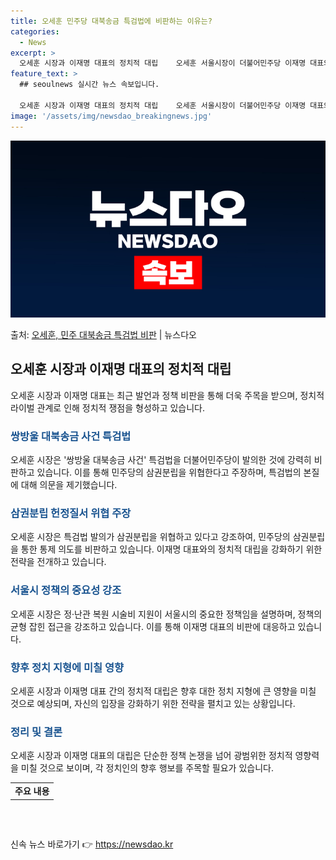 ```yaml
---
title: 오세훈 민주당 대북송금 특검법에 비판하는 이유는?
categories:
  - News
excerpt: >
  오세훈 시장과 이재명 대표의 정치적 대립    오세훈 서울시장이 더불어민주당 이재명 대표와 첨예한 논쟁을 벌…
feature_text: >
  ## seoulnews 실시간 뉴스 속보입니다.

  오세훈 시장과 이재명 대표의 정치적 대립    오세훈 서울시장이 더불어민주당 이재명 대표와 첨예한 논쟁을 벌…
image: '/assets/img/newsdao_breakingnews.jpg'
---
```


![뉴스다오 속보](/assets/img/newsdao_breakingnews.jpg)

<p>출처: <a href="https://newsdao.kr/4076" rel="dofollow">오세훈, 민주 대북송금 특검법 비판</a> | 뉴스다오</p>

<h2 data-ke-size="size26">오세훈 시장과 이재명 대표의 정치적 대립</h2>
<p data-ke-size="size16">오세훈 시장과 이재명 대표는 최근 발언과 정책 비판을 통해 더욱 주목을 받으며, 정치적 라이벌 관계로 인해 정치적 쟁점을 형성하고 있습니다.</p>

<h3><b><span style="color: #1a5490;">쌍방울 대북송금 사건 특검법</span></b></h3>
<p data-ke-size="size16">오세훈 시장은 '쌍방울 대북송금 사건' 특검법을 더불어민주당이 발의한 것에 강력히 비판하고 있습니다. 이를 통해 민주당의 삼권분립을 위협한다고 주장하며, 특검법의 본질에 대해 의문을 제기했습니다.</p>

<h3><b><span style="color: #1a5490;">삼권분립 헌정질서 위협 주장</span></b></h3>
<p data-ke-size="size16">오세훈 시장은 특검법 발의가 삼권분립을 위협하고 있다고 강조하여, 민주당의 삼권분립을 통한 통제 의도를 비판하고 있습니다. 이재명 대표와의 정치적 대립을 강화하기 위한 전략을 전개하고 있습니다.</p>

<h3><b><span style="color: #1a5490;">서울시 정책의 중요성 강조</span></b></h3>
<p data-ke-size="size16">오세훈 시장은 정·난관 복원 시술비 지원이 서울시의 중요한 정책임을 설명하며, 정책의 균형 잡힌 접근을 강조하고 있습니다. 이를 통해 이재명 대표의 비판에 대응하고 있습니다.</p>

<h3><b><span style="color: #1a5490;">향후 정치 지형에 미칠 영향</span></b></h3>
<p data-ke-size="size16">오세훈 시장과 이재명 대표 간의 정치적 대립은 향후 대한 정치 지형에 큰 영향을 미칠 것으로 예상되며, 자신의 입장을 강화하기 위한 전략을 펼치고 있는 상황입니다.</p>

<h3><b><span style="color: #1a5490;">정리 및 결론</span></b></h3>
<p data-ke-size="size16">오세훈 시장과 이재명 대표의 대립은 단순한 정책 논쟁을 넘어 광범위한 정치적 영향력을 미칠 것으로 보이며, 각 정치인의 향후 행보를 주목할 필요가 있습니다.</p>
<table>
	<tbody>
		<tr>
			<td style="text-align: center; height: 17px;"><b>주요 내용</b></td>
		</tr>
	</tbody>
</table>

<h2 data-ke-size="size26"></h2>
<p data-ke-size="size16">&nbsp;</p> 

신속 뉴스 바로가기 👉 <a href="https://newsdao.kr" rel="dofollow">https://newsdao.kr</a>


